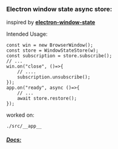 ### Electron window state async store:

inspired by **[electron-window-state](https://github.com/mawie81/electron-window-state)**


Intended Usage:

    const win = new BrowserWindow();
    const store = WindowStateStore(w);    
    const subscription = store.subscribe();
    // ...
    win.on("close", ()=>{
        // ....
        subscription.unsubscribe();
    });
    app.on("ready", async ()=>{
        // ...
        await store.restore();
    });

worked on: 

    ./src/__app__

##### [Docs:](https://d10221.github.io/electron-window-state-async/)